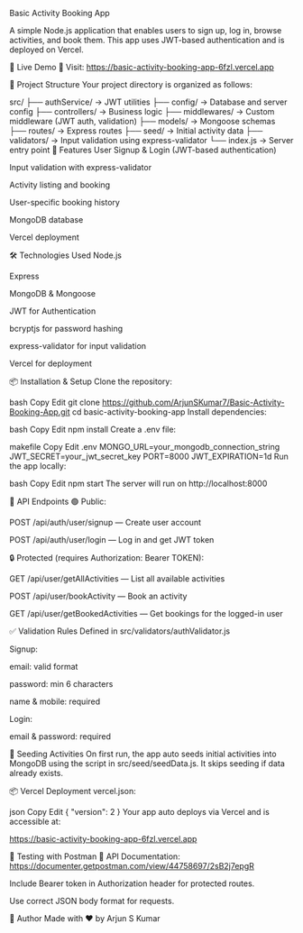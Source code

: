 Basic Activity Booking App

A simple Node.js application that enables users to sign up, log in, browse activities, and book them. This app uses JWT-based authentication and is deployed on Vercel.

🔗 Live Demo
🔹 Visit: https://basic-activity-booking-app-6fzl.vercel.app

📁 Project Structure
Your project directory is organized as follows:


src/
├── authService/         → JWT utilities
├── config/              → Database and server config
├── controllers/         → Business logic
├── middlewares/         → Custom middleware (JWT auth, validation)
├── models/              → Mongoose schemas
├── routes/              → Express routes
├── seed/                → Initial activity data
├── validators/          → Input validation using express-validator
└── index.js             → Server entry point
🚀 Features
User Signup & Login (JWT-based authentication)

Input validation with express-validator

Activity listing and booking

User-specific booking history

MongoDB database

Vercel deployment

🛠️ Technologies Used
Node.js

Express

MongoDB & Mongoose

JWT for Authentication

bcryptjs for password hashing

express-validator for input validation

Vercel for deployment

📦 Installation & Setup
Clone the repository:

bash
Copy
Edit
git clone https://github.com/ArjunSKumar7/Basic-Activity-Booking-App.git
cd basic-activity-booking-app
Install dependencies:

bash
Copy
Edit
npm install
Create a .env file:

makefile
Copy
Edit
.env
MONGO_URL=your_mongodb_connection_string
JWT_SECRET=your_jwt_secret_key
PORT=8000
JWT_EXPIRATION=1d
Run the app locally:

bash
Copy
Edit
npm start
The server will run on http://localhost:8000

🔐 API Endpoints
🟢 Public:

POST /api/auth/user/signup — Create user account

POST /api/auth/user/login — Log in and get JWT token

🔒 Protected (requires Authorization: Bearer TOKEN):

GET /api/user/getAllActivities — List all available activities

POST /api/user/bookActivity — Book an activity

GET /api/user/getBookedActivities — Get bookings for the logged-in user

✅ Validation Rules
Defined in src/validators/authValidator.js

Signup:

email: valid format

password: min 6 characters

name & mobile: required

Login:

email & password: required

🌱 Seeding Activities
On first run, the app auto seeds initial activities into MongoDB using the script in src/seed/seedData.js. It skips seeding if data already exists.

📦 Vercel Deployment
vercel.json:

json
Copy
Edit
{
  "version": 2
}
Your app auto deploys via Vercel and is accessible at:

https://basic-activity-booking-app-6fzl.vercel.app

🧪 Testing with Postman
📄 API Documentation: https://documenter.getpostman.com/view/44758697/2sB2j7epgR

Include Bearer token in Authorization header for protected routes.

Use correct JSON body format for requests.

👤 Author
Made with ❤️ by Arjun S Kumar
